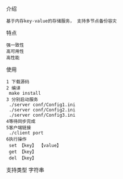 介绍

    基于内存key-value的存储服务， 支持多节点备份容灾
    
特点

    强一致性
    高可用性
    高性能

使用
    
    1 下载源码
    2 编译
     make install
    3 分别启动服务
     ./server conf/Config1.ini
     ./server conf/Config2.ini
     ./server conf/Config3.ini
    4等待同步完成
    5客户端链接
     ./client port
    6执行操作
     set 【key】 【value】
     get 【key】
     del 【key】
     
支持类型
    字符串
